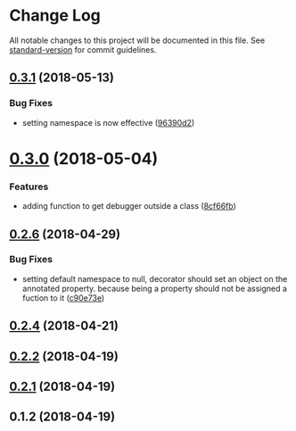 # Change Log

All notable changes to this project will be documented in this file. See [standard-version](https://github.com/conventional-changelog/standard-version) for commit guidelines.

<a name="0.3.1"></a>
## [0.3.1](https://github.com/davidecavaliere/ts-debug/compare/v0.3.0...v0.3.1) (2018-05-13)


### Bug Fixes

* setting namespace is now effective ([96390d2](https://github.com/davidecavaliere/ts-debug/commit/96390d2))



<a name="0.3.0"></a>
# [0.3.0](https://github.com/davidecavaliere/ts-debug/compare/v0.2.6...v0.3.0) (2018-05-04)


### Features

* adding function to get debugger outside a class ([8cf66fb](https://github.com/davidecavaliere/ts-debug/commit/8cf66fb))



<a name="0.2.6"></a>
## [0.2.6](https://github.com/davidecavaliere/ts-debug/compare/v0.2.4...v0.2.6) (2018-04-29)


### Bug Fixes

* setting default namespace to null, decorator should set an object on the annotated property. because being a property should not be assigned a fuction to it ([c90e73e](https://github.com/davidecavaliere/ts-debug/commit/c90e73e))



<a name="0.2.4"></a>
## [0.2.4](https://github.com/davidecavaliere/ts-debug/compare/v0.2.2...v0.2.4) (2018-04-21)



<a name="0.2.2"></a>
## [0.2.2](https://github.com/davidecavaliere/ts-debug/compare/v0.2.1...v0.2.2) (2018-04-19)



<a name="0.2.1"></a>
## [0.2.1](https://github.com/davidecavaliere/ts-debug/compare/v0.1.2...v0.2.1) (2018-04-19)



<a name="0.1.2"></a>
## 0.1.2 (2018-04-19)
